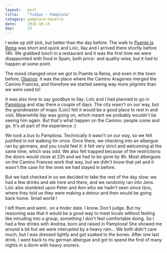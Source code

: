 ```yaml
---
layout:   post
title:    "Tiebas — Pamplona"
category: pamplona-navarra
date:     2016-10-13
day:      22
---
```


I woke up still sick, but better than the day before. The walk to [Puente la Reina](https://www.google.fr/maps/place/31100+Puente+la+Reina,+Navarre,+Espagne/@42.6719683,-1.8179815,16z/data=!3m1!4b1!4m5!3m4!1s0xd50879512bb724d:0x689d5755efe787f6!8m2!3d42.6722761!4d-1.8136024?hl=fr) was short and quick and Loïc, Ilay and I arrived there shortly before 14h. We grabbed lunch in a restaurant and it was the first time we were disappointed with food in Spain, both price- and quality-wise, but it had to happen at some point.

The mood changed once we got to Puente la Reina, and even in the town before, [Obanos](https://www.google.fr/maps/place/31151+Obanos,+Navarre,+Espagne/@42.681341,-1.791295,16z/data=!3m1!4b1!4m5!3m4!1s0xd50863174546add:0xc1c2dc8ebfdae794!8m2!3d42.6802901!4d-1.7867374?hl=fr): it was the place where the Camino Aragones merged the Camino Frances, and therefore we started seeing way more pilgrims than we were used to!

It was also time to say goodbye to Ilay: Loïc and I had planned to go in [Pamplona](https://www.google.fr/maps/place/Pampelune,+Navarre,+Espagne/@42.8158236,-1.685041,13z/data=!3m1!4b1!4m5!3m4!1s0xd50928ba31965c7:0x4e6e903632cb2e90!8m2!3d42.8125292!4d-1.6457605?hl=fr) and stay there a couple of days. The city wasn't on our way, but the grandmaster of maps (Loïc) felt it would be a good place to rest in and visit. Meanwhile Ilay was going on, which meant we probably wouldn't be seeing him again. But that's what happen on the Camino: people come and go. It's all part of the experience :)

We took a bus to Pamplona. Technically it wasn't on our way, so we felt justified in not walking for once. Once there, we checking into an albergue ran by germans, and you could feel it: it felt very strict and welcoming at the same time, which was odd. We also felt trapped because of the restrictions: the doors would close at 22h and we had to be gone by 8h. Most albergues on the Camino Frances work that way, but we didn't know that yet and it wasn't the case for the ones we had stayed in before.

But we had checked in so we decided to take the rest of the day slow: we had a few drinks and ate here and there, and we randomly ran into Jens. Loïc also stumbled upon Peter and Ann who we hadn't seen since Izco, where they told us they were making a detour and then would be going back home. Small world !

I left them and went.. on a tinder date. I know. Don't judge. But my reasoning was that it would be a good way to meet locals without feeling like intruding into a group, something I don't feel comfortable doing. So I had a few drinks with Andrea, born and raised in Pamplona! She showed me around a bit but we were interupted by a heavy rain... We both didn't care much, but I was dressed lightly and got soaked to the bones. After one last drink, I went back to my german albergue and got to spend the first of many nights in a dorm with heavy snorers.

